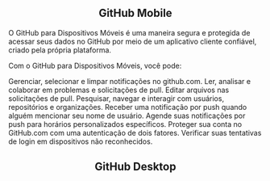<h2 align=center> GitHub Mobile </h2 

O GitHub para Dispositivos Móveis é uma maneira segura e protegida de acessar seus dados no GitHub por meio de um aplicativo cliente confiável, criado pela própria plataforma.

Com o GitHub para Dispositivos Móveis, você pode:

Gerenciar, selecionar e limpar notificações no github.com.
Ler, analisar e colaborar em problemas e solicitações de pull.
Editar arquivos nas solicitações de pull.
Pesquisar, navegar e interagir com usuários, repositórios e organizações.
Receber uma notificação por push quando alguém mencionar seu nome de usuário.
Agende suas notificações por push para horários personalizados específicos.
Proteger sua conta no GitHub.com com uma autenticação de dois fatores.
Verificar suas tentativas de login em dispositivos não reconhecidos.

<h2 align=center> GitHub Desktop </h2 
